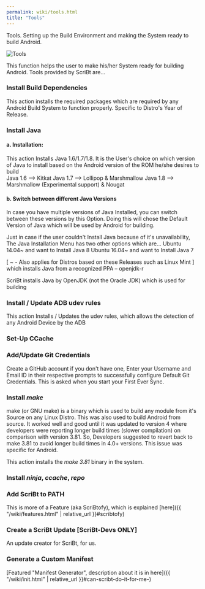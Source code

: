 ```yaml
---
permalink: wiki/tools.html
title: "Tools"
---
```


Tools. Setting up the Build Environment and making the System ready to build Android.  

![Tools](https://cloud.githubusercontent.com/assets/14874906/26674792/30734936-46df-11e7-9891-d716e95b7534.png)

This function helps the user to make his/her System ready for building Android. Tools provided by ScriBt are...  

### Install Build Dependencies  

This action installs the required packages which are required by any Android Build System to function properly. Specific to Distro's Year of Release.  

### Install Java  

#### a. Installation:

This action Installs Java 1.6/1.7/1.8. It is the User's choice on which version of Java to install based on the Android version of the ROM he/she desires to build  
Java 1.6 –> Kitkat
Java 1.7 –> Lollipop & Marshmallow
Java 1.8 –> Marshmallow (Experimental support) & Nougat

#### b. Switch between different Java Versions
In case you have multiple versions of Java Installed, you can switch between these versions by this Option. Doing this will chose the Default Version of Java which will be used by Android for building.

Just in case if the user couldn't Install Java because of it's unavailability, The Java Installation Menu has two other options which are...
Ubuntu 14.04~ and want to Install Java 8
Ubuntu 16.04~ and want to Install Java 7

[ ~ - Also applies for Distros based on these Releases such as Linux Mint ]
which installs Java from a recognized PPA – openjdk-r

ScriBt installs Java by OpenJDK (not the Oracle JDK) which is used for building

### Install / Update ADB udev rules  

This action Installs / Updates the udev rules, which allows the detection of any Android Device by the ADB

### Set-Up CCache  

### Add/Update Git Credentials  

Create a GitHub account if you don't have one, Enter your Username and Email ID in their respective prompts to successfully configure Default Git Credentials.
This is asked when you start your First Ever Sync.

### Install _make_

make (or GNU make) is a binary which is used to build any module from it's Source on any Linux Distro.
This was also used to build Android from source. It worked well and good until it was updated to version 4 where developers were reporting longer build times (slower compilation) on comparison with version 3.81.
So, Developers suggested to revert back to make 3.81 to avoid longer build times in 4.0+ versions. This issue was specific for Android.

This action installs the _make 3.81_ binary in the system.

### Install _ninja_, _ccache_, _repo_

### Add ScriBt to PATH

This is more of a Feature (aka ScriBtofy), which is explained [here]({{ "/wiki/features.html" | relative_url }}#scribtofy)  

### Create a ScriBt Update [ScriBt-Devs ONLY]

An update creator for ScriBt, for us.

### Generate a Custom Manifest

[Featured "Manifest Generator", description about it is in here]({{ "/wiki/init.html" | relative_url }}#can-scribt-do-it-for-me-)
